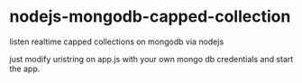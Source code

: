 # nodejs-mongodb-capped-collection
listen realtime capped collections on mongodb via nodejs

just modify uristring on app.js with your own mongo db credentials and start the app.
